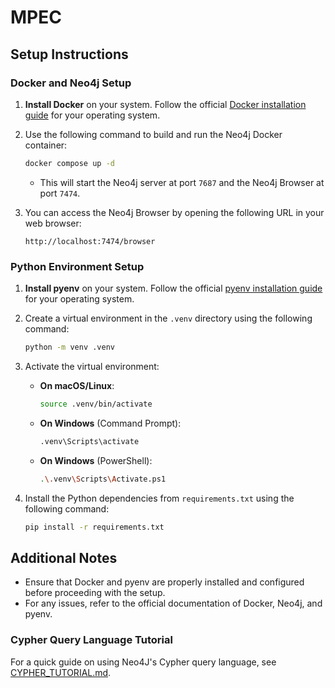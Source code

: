# MPEC

## Setup Instructions

### Docker and Neo4j Setup

1. **Install Docker** on your system. Follow the official [Docker installation guide](https://docs.docker.com/get-docker/) for your operating system.

2. Use the following command to build and run the Neo4j Docker container:
   ```bash
   docker compose up -d
   ```
   - This will start the Neo4j server at port `7687` and the Neo4j Browser at port `7474`.

3. You can access the Neo4j Browser by opening the following URL in your web browser:
   ```
   http://localhost:7474/browser
   ```

### Python Environment Setup

1. **Install pyenv** on your system. Follow the official [pyenv installation guide](https://github.com/pyenv/pyenv#installation) for your operating system.

2. Create a virtual environment in the `.venv` directory using the following command:
   ```bash
   python -m venv .venv
   ```

3. Activate the virtual environment:
   - **On macOS/Linux**:
     ```bash
     source .venv/bin/activate
     ```
   - **On Windows** (Command Prompt):
     ```bash
     .venv\Scripts\activate
     ```
   - **On Windows** (PowerShell):
     ```bash
     .\.venv\Scripts\Activate.ps1
     ```

4. Install the Python dependencies from `requirements.txt` using the following command:
   ```bash
   pip install -r requirements.txt
   ```

## Additional Notes

- Ensure that Docker and pyenv are properly installed and configured before proceeding with the setup.
- For any issues, refer to the official documentation of Docker, Neo4j, and pyenv.

### Cypher Query Language Tutorial
For a quick guide on using Neo4J's Cypher query language, see [CYPHER_TUTORIAL.md](CYPHER_TUTORIAL.md).